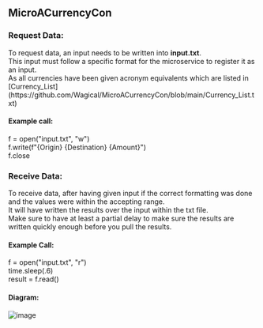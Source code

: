 ## MicroACurrencyCon

### Request Data:
<p>To request data, an input needs to be written into <b>input.txt</b>.<br>This input must follow a specific format for the microservice to register it as an input.<br> As all currencies have been given acronym equivalents which are listed in [Currency_List](https://github.com/Wagical/MicroACurrencyCon/blob/main/Currency_List.txt)<br> </p>

#### Example call:
<p>f = open("input.txt", "w")<br>f.write(f"{Origin} {Destination} {Amount}")<br>f.close<br></p>

### Receive Data:
<p>To receive data, after having given input if the correct formatting was done and the values were within the accepting range.<br> It will have written the results over the input within the txt file.<br>Make sure to have at least a partial delay to make sure the results are written quickly enough before you pull the results.</p>

#### Example Call:
<p>f = open("input.txt", "r")<br>time.sleep(.6)<br>result = f.read()</p>

#### Diagram:
![image](https://github.com/user-attachments/assets/6ba8ac85-b0e3-465b-ba36-b3de14e8bef0)

